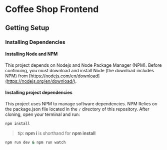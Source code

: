 # Coffee Shop Frontend

## Getting Setup
 
### Installing Dependencies

#### Installing Node and NPM

This project depends on Nodejs and Node Package Manager (NPM). Before continuing, you must download and install Node (the download includes NPM) from [https://nodejs.com/en/download](https://nodejs.org/en/download/).
 
#### Installing project dependencies

This project uses NPM to manage software dependencies. NPM Relies on the package.json file located in the `/` directory of this repository. After cloning, open your terminal and run:

```bash
npm install
```

>_tip_: **npm i** is shorthand for **npm install**

```bash
npm run dev & npm run watch
```
 